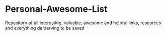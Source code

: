 # Personal-Awesome-List
Repository of all interesting, valuable, awesome and helpful links, resources and everything derserving to be saved
